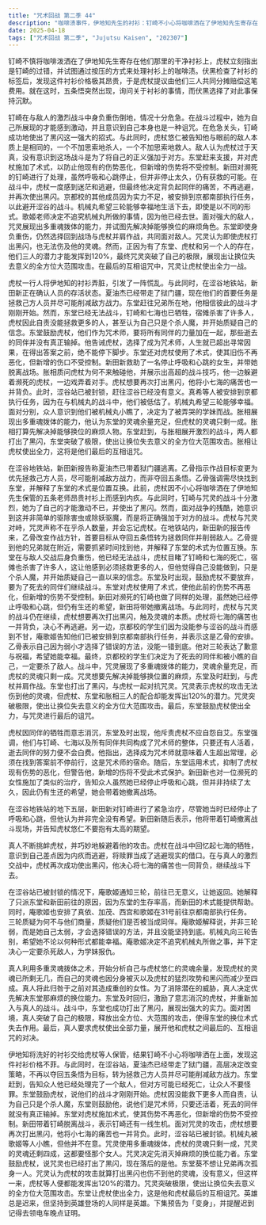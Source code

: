 ```yaml
---
title: "咒术回战 第二季 44"
description: "咖啡渍事件，伊地知先生的衬衫：钉崎不小心将咖啡洒在了伊地知先生寄存在他们那里的干净衬衫上。咖啡渍事件，责任归属：虎杖指出是钉崎的错，并试图用按压的方式处理咖啡渍。咖啡渍事件，昂贵的衬衫：伏黑查看标签后发现这件衬衫价格昂贵，虎杖提议三人分摊赔偿。咖啡渍事件，五条悟的出现：五条悟出现询问衬衫的事情，伏黑对此事保持沉默。钉崎的战斗，钉崎的困境：钉崎在战斗中受伤倒地，情况危急。钉崎的战斗，才能的激动：钉崎在战斗中为自己的才能感到激动，并意识到自己是诅咒。钉崎的战斗，黑闪：钉崎成功使出黑闪。虎杖与胀相的战斗，胀相的宣言：胀相告诉虎杖，这场战斗是为了把正确强加给对方，并称虎杖为“我”。虎杖与胀相的战斗，杀人与救人：胀相说自己会不加思考地杀人，而虎杖会不加思考地救人，两人代表不同的理念。虎杖与胀相的战斗，对虎杖的质问：胀相质问虎杖是否数过自己杀死了多少个诅咒，并表示自己不在乎杀了多少人，最终也会忘记虎杖。虎杖与胀相的战斗，死亡的咏叹：胀相吟唱着死亡的诗句，表达对生命的无常的看法。虎杖与胀相的战斗，虎杖的反击：虎杖反驳胀相，表示除了他们之外，还有其他人在战斗。涩谷地铁站的现状，新田新的报告：新田新报告说，夏油杰已经带走了狱门疆。涩谷地铁站的现状，作战目标变更：乙骨指示，现在的目标不是夺回五条悟，而是拯救己方人员，尽可能削减敌方战力。涩谷地铁站的现状，寻找东堂：乙骨提到要抓紧时间找到东堂。涩谷地铁站的现状，东堂的术式：乙骨解释了东堂的术式是位置互换。东堂的激励，东堂的出现：东堂出现，激励陷入自我怀疑的虎杖。东堂的激励，咒术师的定义：东堂说他们、钉崎、七海以及其他同伴加起来才是咒术师。东堂的激励，同伴的意义：东堂强调只要他们还活着，死去的同伴就没有真正输掉。东堂的激励，咒术师的惩罚：东堂说选择成为咒术师，人生就已超出寻常因果，在得出答案之前不能停下脚步，这就是咒术师的惩罚。东堂的激励，术式加持：东堂给虎杖施加了自己的术式，可以防止伤势恶化，但新增的伤不受控制。新田新的治疗，新田新的治疗：新田新给钉崎做了同样的处理，虽然呼吸和心跳都停止了，但得救的可能性不为零。新田新的治疗，脱离战斗：新田新表示会带着钉崎脱离战斗，并让虎杖别抱太大期待。虎杖与真人的再次交战，真人的挑衅：真人挑衅虎杖，并躲避虎杖的攻击。虎杖与真人的再次交战，虎杖的反思：虎杖想起七海，意识到自己差点逃避，把罪当成了逃避的借口。虎杖与真人的再次交战，黑闪再现：虎杖再次使出黑闪。虎杖与真人的再次交战，背负痛苦：虎杖表示会把七海的痛苦也一并背负。京都校的行动，京都校的撤离：庵歌姬告知，涩谷站现已封锁，现在赶去涩谷也没意义了，让三轮回去。京都校的行动，人员安排：庵歌姬解释了只让东堂和新田过去的原因，并安排了其他人员的任务。京都校的行动，三轮的疑问：三轮质疑为什么不找他们商量，他们难道不是同伴吗？京都校的行动，庵歌姬的解释：庵歌姬说不是三轮弱，而是自己太弱，才会选错方法，没能一错到底。京都校的行动，机械丸的告别：机械丸向三轮告别，希望她能幸福，不论以怎样的形式。京都校的行动，庵歌姬的决定：庵歌姬表示不追究机械丸做的事，并决定一定要杀了敌人。真人的多重灵魂拨体，灵魂余量：真人使用多重魂拨体，分析了自己和虎杖的灵魂余量。真人的多重灵魂拨体，消灭换位：真人决定首先把麻烦的换位能力消灭掉。真人的多重灵魂拨体，东堂的回归：东堂回归，激励虎杖，并与真人战斗。真人的多重灵魂拨体，黑闪再现：东堂也打出了黑闪。真人的多重灵魂拨体，突破极限：真人突破极限，使用全方位大范围攻击，让换位失去意义。真人的多重灵魂拨体，最后的诅咒：真人让虎杖使出全力，这是他和虎杖最后的互相诅咒。结尾，英雄的定义：英雄总是迟来，但坚持到英雄登场的人同样是英雄。结尾，下集预告：下集「变身」，并提醒迟到记得去领电车晚点证明。"
date: 2025-04-18
tags: ["咒术回战 第二季", "Jujutsu Kaisen", "202307"]
---
```


钉崎不慎将咖啡泼洒在了伊地知先生寄存在他们那里的干净衬衫上，虎杖立刻指出是钉崎的过错，并试图通过按压的方式来处理衬衫上的咖啡渍。伏黑检查了衬衫的标签后，发现这件衬衫价格极其昂贵，于是虎杖提议由他们三人共同分摊赔偿这笔费用。就在这时，五条悟突然出现，询问关于衬衫的事情，而伏黑选择了对此事保持沉默。

钉崎在与敌人的激烈战斗中身负重伤倒地，情况十分危急。在战斗过程中，她为自己所展现的才能感到激动，并且意识到自己本身也是一种诅咒。在危急关头，钉崎成功地使出了黑闪这一强大的招式。与此同时，虎杖悠仁被告知他与眼前的敌人本质上是相同的，一个不加思索地杀人，一个不加思索地救人。敌人认为虎杖过于天真，没有意识到这场战斗是为了将自己的正义强加于对方。东堂赶来支援，并对虎杖施加了术式，以防止他现有的伤势恶化，但新增的伤势将不受控制。新田对濒死的钉崎进行了处理，虽然呼吸和心跳停止，但并非停止太久，仍有获救的可能。在战斗中，虎杖一度感到迷茫和逃避，但最终他决定背负起同伴的痛苦，不再逃避，并再次使出黑闪。京都校的其他成员因为实力不足，被安排到京都南部执行任务，以此避开涩谷的战斗。机械丸希望三轮能够幸福地生活下去，即使是以不同的形式。歌姬老师决定不追究机械丸所做的事情，因为他已经去世。面对强大的敌人，咒灵展现出多重魂拨体的能力，并试图先解决掉能够换位的麻烦角色。东堂即使身负重伤，仍然选择回到战场与虎杖并肩作战，共同面对敌人。咒灵认为即使虎杖打出黑闪，也无法伤及他的灵魂。然而，正因为有了东堂、虎杖和另一个人的存在，他们三人的潜力才能发挥到120%，最终咒灵突破了自己的极限，展现出让换位失去意义的全方位大范围攻击。在最后的互相诅咒中，咒灵让虎杖使出全力一战。

虎杖一行人将伊地知的衬衫弄脏，引发了一阵慌乱。与此同时，在涩谷地铁站，新田新正在确认人员的存活状态。夏油杰已经带走了狱门疆，现在他们的首要任务是拯救己方人员并尽可能削减敌方战力。东堂赶往兄弟所在地，他相信彼此的战斗才刚刚开始。然而，东堂已经无法战斗，钉崎和七海也已牺牲，宿傩杀害了许多人，虎杖因此自责没能拯救更多的人，甚至认为自己只是个杀人魔，并开始质疑自己的信念。东堂鼓励虎杖，他们作为咒术师，要将所有同伴的力量加在一起，那些逝去的同伴并没有真正输掉。他告诫虎杖，选择了成为咒术师，人生就已超出寻常因果，在得出答案之前，绝不能停下脚步。东堂还对虎杖使用了术式，使其旧伤不再恶化，但新增的伤口不受控制。新田新救助了一名停止呼吸和心跳的女生，并带她脱离战场。胀相质问虎杖为何不来触碰他，并展示出高超的战斗技巧，他一边躲避着濒死的虎杖，一边戏弄着对手。虎杖想要再次打出黑闪，他将小七海的痛苦也一并背负。此时，涩谷站已被封锁，赶往涩谷已经没有意义。真希等人被安排到京都执行任务，因为在与机械丸的战斗中，他们被低估了。机械丸希望三轮能够幸福。面对分别，众人意识到他们被机械丸小瞧了，决定为了被弄哭的学妹而战。胀相展现出多重魂拨体的能力，他认为东堂的灵魂余量充足，但虎杖的灵魂只剩一成。胀相打算先解决掉能够换位的麻烦人物。东堂赶到，与胀相展开激烈的战斗，两人都打出了黑闪，东堂突破了极限，使出让换位失去意义的全方位大范围攻击。胀相让虎杖使出全力，这将是他们最后的互相诅咒。

在涩谷地铁站，新田新报告称夏油杰已带着狱门疆逃离。乙骨指示作战目标变更为优先拯救己方人员，尽可能削减敌方战力，而非夺回五条悟。乙骨强调需尽快找到东堂，并解释了东堂的术式是位置互换。此前，虎杖因不小心将咖啡洒在了伊地知先生保管的五条老师昂贵衬衫上而感到内疚。与此同时，钉崎与咒灵的战斗十分激烈，她为了自己的才能激动不已，并使出了黑闪。然而，面对战争的残酷，她意识到这并非简单的驱除害虫或除妖驱魔，而是将正确强加于对方的战斗。虎杖与咒灵对峙，咒灵声称不在乎杀人数量，并会忘记虎杖。在地铁站内，新田新的报告传来，乙骨改变作战方针，首要目标从夺回五条悟转为拯救同伴并削弱敌人。乙骨提到他的兄弟就在附近，需要抓紧时间找到他，并解释了东堂的术式为位置互换。东堂在与敌人交战后身负重伤，他已经无法战斗，虎杖目睹了钉崎和七海的死亡，宿傩也杀害了许多人，这让他感到必须拯救更多的人，但他觉得自己没能做到，只是个杀人魔，并开始质疑自己一直以来的信念。东堂及时出现，鼓励虎杖不要放弃，要为了死去的同伴们继续战斗。东堂对虎杖使用了术式，使他此前的伤势不再恶化，但新增的伤势不受控制。新田对濒死的钉崎也做了同样的处理，虽然她已经停止呼吸和心跳，但仍有生还的希望，新田将带她撤离战场。与此同时，虎杖与咒灵的战斗仍在继续，虎杖想要再次打出黑闪，触及灵魂的本质。虎杖将七海的痛苦也一并背负，决心不再逃避。另一边，京都校的学生们因为没能参与涩谷的战斗而感到不甘，庵歌姬告知他们已被安排到京都南部执行任务，并表示这是乙骨的安排。乙骨表示自己因为弱小才选择了错误的方法，没能一错到底。他对三轮表达了歉意与祝福，希望她能幸福。最终，京都校的学生们决定为了死去的同伴和被小瞧的自己，一定要杀了敌人。战斗中，咒灵展现了多重魂拨体的能力，灵魂余量充足，而虎杖的灵魂只剩一成。咒灵想要先解决掉能够换位置的麻烦，东堂及时赶到，与虎杖并肩作战。东堂也打出了黑闪，与虎杖一起对抗咒灵。咒灵表示虎杖的攻击无法伤到他的灵魂，但虎杖、东堂和胀相三人的配合却能发挥出120%的潜力。咒灵突破极限，使出让换位失去意义的全方位大范围攻击。最后，东堂鼓励虎杖使出全力，与咒灵进行最后的诅咒。

虎杖因同伴的牺牲而意志消沉，东堂及时出现，他斥责虎杖不应自怨自艾。东堂强调，他们与钉崎、七海以及所有同伴共同构成了咒术师的整体，只要还有人活着，逝去同伴的努力便不会白费。他指出，选择成为咒术师就意味着人生超出常理，必须在找到答案前不停前行，这是咒术师的宿命。随后，东堂运用术式，抑制了虎杖现有伤势的恶化，但警告他，新增的伤将不受此术式保护。新田新也对一位濒死的女性施加了类似的治疗，告知众人虽然她已经停止呼吸和心跳，但并非持续了太久，因此仍有生还的希望，她会带着她撤离战场。

在涩谷地铁站的地下五层，新田新对钉崎进行了紧急治疗，尽管她当时已经停止了呼吸和心跳，但他认为并非完全没有希望。新田新随后表示，他将带着钉崎撤离战斗现场，并告知虎杖悠仁不要抱有太高的期望。

真人不断挑衅虎杖，并巧妙地躲避着他的攻击。虎杖在战斗中回忆起七海的牺牲，意识到自己差点因为内疚而逃避，将赎罪当成了逃避现实的借口。在与真人的激烈交战中，虎杖再次成功使出黑闪，他决心将七海的痛苦也一同背负，继续战斗下去。

在涩谷站已被封锁的情况下，庵歌姬通知三轮，前往已无意义，让她返回。她解释了只派东堂和新田前往的原因，因为东堂的生存率高，而新田的术式能提供帮助。同时，庵歌姬也安排了真依、加茂、西宫和歌姬在31号前往京都南部执行任务。三轮质疑为何不与他们商量，质疑他们是否被当成同伴。庵歌姬解释说，并非三轮弱，而是她自己太弱，才会选择错误的方法，并且没能坚持到底。机械丸向三轮告别，希望她不论以何种形式都能幸福。庵歌姬决定不追究机械丸所做之事，并下定决心一定要杀死敌人，为学妹报仇。

真人利用多重灵魂拨体之术，开始分析自己与虎杖悠仁的灵魂余量，发现虎杖的灵魂已所剩无几，而自己的灵魂也因分身被灭以及虎杖的猛烈攻势和黑闪而减少至四成。真人将此归咎于之前对其造成重创的女性。为了消除潜在的威胁，真人决定优先解决东堂那麻烦的换位能力。东堂及时回归，激励了意志消沉的虎杖，并重新加入与真人的战斗。战斗中，东堂也成功打出了黑闪，展现出强大的实力。面对困境，真人突破了自己的极限，释放出全方位、大范围的攻击，使得东堂的换位术式失去作用。最后，真人要求虎杖使出全部力量，展开他和虎杖之间最后的、互相诅咒的对决。

伊地知将洗好的衬衫交给虎杖等人保管，结果钉崎不小心将咖啡洒在上面，发现这件衬衫价格不菲。与此同时，在涩谷站，夏油杰已经带走了狱门疆，高层决定改变策略，不再以夺回五条悟为目标，转为拯救己方人员并尽可能削减敌方战力。东堂赶到，告知众人他已经处理完了一个敌人，但对方可能已经死亡，让众人不要怪罪。东堂鼓励虎杖，说他们的战斗才刚刚开始。虎杖因没能救下更多人而自责，认为自己只是个杀人魔，东堂则鼓励他，说他们是咒术师，只要还活着，死去的同伴就没有真正输掉。东堂对虎杖施加术式，使其伤势不再恶化，但新增的伤势不受控制。新田带着钉崎脱离战斗，表示钉崎还有一线生机。面对咒灵的攻击，虎杖想要再次打出黑闪，他将小七海的痛苦也一并背负。此时，涩谷站已被封锁。机械丸被歌姬等人小瞧，但他并不在意。咒灵使用多重魂拨体，虎杖的灵魂只剩一成，咒灵的灵魂还剩四成，这都要怪那个女人。咒灵决定先消灭掉麻烦的换位能力者。东堂鼓励虎杖，说咒灵也已经打出了黑闪，现在落后的是他。东堂葵不想让兄弟再次孤身一人。咒灵认为虎杖的攻击就算打出黑闪也伤不到他的灵魂，没有意义，但这样一来，虎杖等人便都能发挥出120%的潜力。咒灵突破极限，使出让换位失去意义的全方位大范围攻击。东堂让虎杖使出全力，这是他和虎杖最后的互相诅咒。英雄总是迟来，但坚持到英雄登场的人同样是英雄。下集预告为「变身」，并提醒迟到记得去领电车晚点证明。